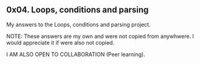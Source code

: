 ## 0x04. Loops, conditions and parsing

My answers to the Loops, conditions and parsing project.

NOTE: These answers are my own and were not copied from anywhwere. I would appreciate it if were also not copied.

I AM ALSO OPEN TO COLLABORATION (Peer learning).
